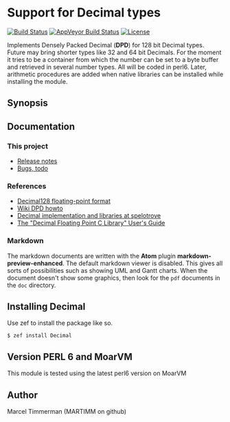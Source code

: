 # Support for Decimal types

[![Build Status](https://travis-ci.org/MARTIMM/Decimal.svg?branch=master)](https://travis-ci.org/MARTIMM/Decimal) [![AppVeyor Build Status](https://ci.appveyor.com/api/projects/status/github/Decimal/bson?branch=master&passingText=Windows%20-%20OK&failingText=Windows%20-%20FAIL&pendingText=Windows%20-%20pending&svg=true)](https://ci.appveyor.com/project/MARTIMM/Decimal/branch/master) [![License](http://martimm.github.io/label/License-label.svg)](http://www.perlfoundation.org/artistic_license_2_0)


Implements Densely Packed Decimal (**DPD**) for 128 bit Decimal types. Future may bring shorter types like 32 and 64 bit Decimals. For the moment it tries to be a container from which the number can be set to a byte buffer and retrieved in several number types. All will be coded in perl6. Later, arithmetic procedures are added when native libraries can be installed while installing the module.


## Synopsis


## Documentation

### This project

* [Release notes][changes]
* [Bugs, todo][todo]

### References
* [Decimal128 floating-point format][wiki1]
* [Wiki DPD howto][wiki2]
* [Decimal implementation and libraries at spelotrove][spelotrove1]
* [The "Decimal Floating Point C Library" User's Guide][clib1]

### Markdown

The markdown documents are written with the **Atom** plugin **markdown-preview-enhanced**. The default markdown viewer is disabled. This gives all sorts of possibilities such as showing UML and Gantt charts. When the document doesn't show some graphics, then look for the `pdf` documents in the `doc` directory.


## Installing Decimal

Use zef to install the package like so.
```
$ zef install Decimal
```

## Version PERL 6 and MoarVM

This module is tested using the latest perl6 version on MoarVM


## Author

Marcel Timmerman (MARTIMM on github)



[changes]: https://github.com/MARTIMM/Decimal/blob/master/doc/CHANGES.md
[todo]: https://github.com/MARTIMM/Decimal/blob/master/doc/TODO.md

[wiki1]: https://en.wikipedia.org/wiki/Decimal128_floating-point_format
[wiki2]: https://en.wikipedia.org/wiki/Densely_packed_decimal
[spelotrove1]: http://speleotrove.com/decimal/
[clib1]: https://raw.githubusercontent.com/libdfp/libdfp/master/README.user
